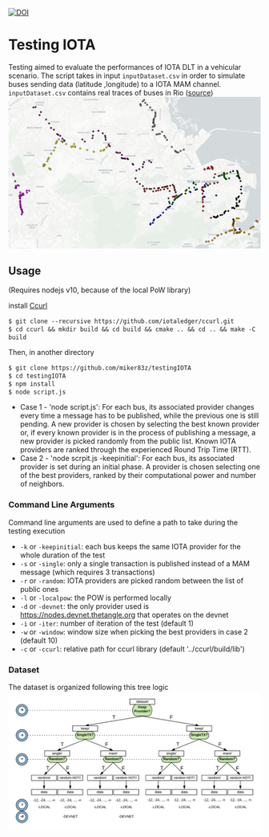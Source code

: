 [![DOI](https://zenodo.org/badge/210110057.svg)](https://zenodo.org/badge/latestdoi/210110057)
# Testing IOTA

Testing aimed to evaluate the performances of IOTA DLT in a vehicular scenario. The script takes in input `inputDataset.csv` in order to simulate buses sending data (latitude ,longitude) to a IOTA MAM channel.
`inputDataset.csv` contains real traces of buses in Rio ([source](https://crawdad.org/coppe-ufrj/RioBuses/20180319/))
![Directories Tree](./images/rioBuses.png)

## Usage

(Requires nodejs v10, because of the local PoW library)

install [Ccurl](https://github.com/iotaledger/ccurl)

```
$ git clone --recursive https://github.com/iotaledger/ccurl.git
$ cd ccurl && mkdir build && cd build && cmake .. && cd .. && make -C build
```

Then, in another directory

```
$ git clone https://github.com/miker83z/testingIOTA
$ cd testingIOTA
$ npm install
$ node script.js
```

- Case 1 - 'node script.js': For each bus, its associated provider changes every time a message has to be published, while the previous one is still pending. A new provider is chosen by selecting the best known provider or, if every known provider is in the process of publishing a message, a new provider is picked randomly from the public list. Known IOTA providers are ranked through the experienced Round Trip Time (RTT).
- Case 2 - 'node scrpit.js -keepinitial': For each bus, its associated provider is set during an initial phase. A provider is chosen selecting one of the best providers, ranked by their computational power and number of neighbors.

### Command Line Arguments

Command line arguments are used to define a path to take during the testing execution

- `-k` or `-keepinitial`: each bus keeps the same IOTA provider for the whole duration of the test
- `-s` or `-single`: only a single transaction is published instead of a MAM message (which requires 3 transactions)
- `-r` or `-random`: IOTA providers are picked random between the list of public ones
- `-l` or `-localpow`: the POW is performed locally
- `-d` or `-devnet`: the only provider used is https://nodes.devnet.thetangle.org that operates on the devnet
- `-i` or `-iter`: number of iteration of the test (default 1)
- `-w` or `-window`: window size when picking the best providers in case 2 (default 10)
- `-c` or `-ccurl`: relative path for ccurl library (default '../ccurl/build/lib')

### Dataset

The dataset is organized following this tree logic
![Directories Tree](./images/directoriesTree.png)
